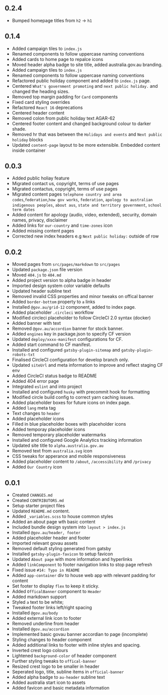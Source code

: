 ## 0.2.4

-   Bumped homepage titles from `h2` -> `h1`

## 0.1.4

-   Added campaign tiles to `index.js`
-   Renamed components to follow uppercase naming conventions
-   Added cards to home page to repalce icons
-   Moved header alpha badge to site title, added australia.gov.au branding.
-   Added campaign tiles to `index.js`
-   Renamed components to follow uppercase naming conventions
-   Refactored public holiday component and added to `index.js` page.
-   Centered `What's government promoting` and `next public holiday.` and changed the heading sizes.
-   Removed top margin padding for `Card` components
-   Fixed card styling overrides
-   Refactored `React 16` deprecations
-   Centered header content
-   Removed colon from public holiday text AGAR-62
-   Centered footer content and changed background colour to darker shade.
-   Removed hr that was between the `Holidays and events` and `Next public holiday` blocks
-   Updated `content-page` layout to be more extensible. Embedded content inside container

## 0.0.3

-   Added public holiay feature
-   Migrated contact us, copyright, terms of use pages
-   Migrated contactus, copyright, terms of use pages
-   Migrated content pages `telephone country and area codes`,`federation`,`how gov works`, `federation`, `apology to australian indigenous peoples`, `about aus`, `state and territory government`, `school term dates`
-   Added content for apology (audio, video, extended), security, domain names, privacy, disclaimer
-   Added links for `our-country` and `time-zones` icon
-   Added missing content pages
-   Corrected new index headers e.g `Next public holiday:` outside of row

## 0.0.2

-   Moved pages from `src/pages/markdown` to `src/pages`
-   Updated `package.json` file version
-   Moved `404.js` to `404.md`
-   Added project version to alpha badge in header
-   Imported design system color variable defaults
-   Updated header subline text
-   Removed invalid CSS properties and minor tweaks on offical banner
-   Added `border-bottom` property to `a` links
-   Installed `@gov.au/grid-12` component, added to index page.
-   Added placeholder `.circleci` workflow
-   Modified circleci placeholder to follow CircleCI 2.0 syntax (docker)
-   Added banner with text
-   Removed `@gov.au/accordion` banner for stock banner.
-   Added `engines` key in package.json to specify CF version
-   Updated `deploy/xxxx-manifest` configurations for CF.
-   Added start command to CF manifest.
-   Installed and configured `gatsby-plugin-sitemap` and `gatsby-plugin-robots-txt`
-   Finalised CircleCI configuration for develop branch only.
-   Updated `siteUrl` and meta information to improve and reflect staging CF env
-   Added CircleCI status badge to README
-   Added 404 error page
-   Integrated `eslint` and into project
-   Installed and configured `husky` with precommit hook for formatting
-   Modified circle build config to correct yarn caching issues.
-   Added placeholder boxes for future icons on index page.
-   Added `lang` meta tag
-   Text changes to `header`
-   Added placeholder icons
-   Filled in blue placeholder boxes with placeholder icons
-   Added temporay placeholder icons
-   Removed temporary placeholder watermarks
-   Installed and configured Google Analytics tracking information
-   Updated site title to `alpha.australia.gov.au`
-   Removed text from `australia.svg` icon
-   CSS tweaks for apperance and mobile responsiveness
-   Added placeholder content to `/about`, `/accessibility` and `/privacy`
-   Added `Our Country` icon

## 0.0.1

-   Created `CHANGES.md`
-   Created `CONTRIBUTORS.md`
-   Setup starter project files
-   Updated `README.md` content.
-   Added `_variables.scss` to house common styles
-   Added an about page wth basic content
-   Included bundle design system into `layout > index.js`
-   Installed `@gov.au/header, footer`
-   Added placeholder header and footer
-   Imported relevant govau assets
-   Removed default styling generated from gatsby
-   Installed `gatsby-plugin-favicon` to setup favicon
-   Updated `About page` with more information and hyperlinks
-   Added `linkComponent` to footer navigation links to stop page refresh
-   Fixed issue `#14: Typo in README`
-   Added `app-container` div to house web app with relevant padding for content
-   Set footer to display `flex` to keep it sticky.
-   Added `OfficalBanner` component to `Header`
-   Added markdown support
-   Styled `a` text to be white;
-   Tweaked footer links left/right spacing
-   Installed `@gov.au/body`
-   Added external link icon to footer
-   Removed underline from header
-   Installed `@gov.au/accordion`
-   Implemented basic govau banner accordian to page (incomplete)
-   Styling changes to header component
-   Added additional links to footer with inline styles and spacing.
-   Inverted crest logo colours
-   Lightened `background-color` of header component
-   Further styling tweaks to `offical-banner`
-   Resized crest logo to be smaller in header
-   Seperated logo, title, subline items in `official-banner`
-   Added alpha badge to `au-header` subline text
-   Added australia start icon to assets
-   Added favicon and basic metadata information
